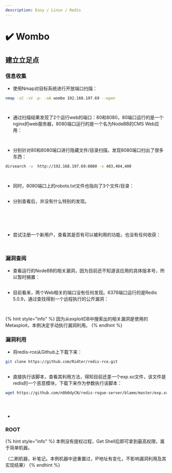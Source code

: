 ```yaml
---
description: Easy / Linux / Redis
---
```


# ✔️ Wombo

## 建立立足点

### 信息收集

* 使用Nmap对目标系统进行开放端口扫描：

```bash
nmap -sC -sV -p- -oA wombo 192.168.197.69 --open
```

<figure><img src="../../.gitbook/assets/2 (4).png" alt=""><figcaption></figcaption></figure>

<figure><img src="../../.gitbook/assets/3 (1).png" alt=""><figcaption></figcaption></figure>

* 通过扫描结果发现了2个运行web的端口：80和8080，80端口运行的是一个nginx的web服务器，8080端口运行的是一个名为NodeBB的CMS Web应用：

<figure><img src="../../.gitbook/assets/4 (3).png" alt=""><figcaption></figcaption></figure>

<figure><img src="../../.gitbook/assets/5 (4).png" alt=""><figcaption></figcaption></figure>

* 分别针对80和8080端口进行隐藏文件/目录扫描，发现8080端口扫出了很多东西：

```bash
dirsearch -u  http://192.168.197.69:8080 -x 403,404,400
```

<figure><img src="../../.gitbook/assets/6 (3).png" alt=""><figcaption></figcaption></figure>

<figure><img src="../../.gitbook/assets/7 (4).png" alt=""><figcaption></figcaption></figure>

* 同时，8080端口上的robots.txt文件也指向了3个文件/目录：

<figure><img src="../../.gitbook/assets/8 (25).png" alt=""><figcaption></figcaption></figure>

* 分别查看后，并没有什么特别的发现。

<figure><img src="../../.gitbook/assets/9 (24).png" alt=""><figcaption></figcaption></figure>

<figure><img src="../../.gitbook/assets/10 (26).png" alt=""><figcaption></figcaption></figure>

<figure><img src="../../.gitbook/assets/14 (5).png" alt=""><figcaption></figcaption></figure>

<figure><img src="../../.gitbook/assets/15 (4).png" alt=""><figcaption></figcaption></figure>

<figure><img src="../../.gitbook/assets/16 (5).png" alt=""><figcaption></figcaption></figure>

* 尝试注册一个新用户，查看其是否有可以被利用的功能，也没有任何收获：

<figure><img src="../../.gitbook/assets/12 (5).png" alt=""><figcaption></figcaption></figure>

<figure><img src="../../.gitbook/assets/13 (5).png" alt=""><figcaption></figcaption></figure>

### 漏洞查阅

* 查看运行的NodeBB的相关漏洞，因为目前还不知道该应用的具体版本号，所以暂时搁置：

<figure><img src="../../.gitbook/assets/11 (25).png" alt=""><figcaption></figcaption></figure>

* 目前看来，两个Web相关的端口没有任何发现。6379端口运行的是Redis 5.0.9，通过查找得到一个远程执行的公开漏洞：

<figure><img src="../../.gitbook/assets/17 (4).png" alt=""><figcaption></figcaption></figure>

<figure><img src="../../.gitbook/assets/18 (5).png" alt=""><figcaption></figcaption></figure>

{% hint style="info" %}
因为从exploitDB中搜索出的相关漏洞是使用的Metasploit，本例决定手动执行漏洞利用。
{% endhint %}

### 漏洞利用

* 将redis-rce从Github上下载下来：

```bash
git clone https://github.com/Ridter/redis-rce.git
```

<figure><img src="../../.gitbook/assets/19 (4).png" alt=""><figcaption></figcaption></figure>

* 直接执行该脚本，查看其利用方法，得知目前还差一个exp.so文件，该文件是redis的一个恶意模块，下载下来作为参数执行该脚本：

```bash
wget https://github.com/n0b0dyCN/redis-rogue-server/blame/master/exp.so
```

<figure><img src="../../.gitbook/assets/20 (3).png" alt=""><figcaption></figcaption></figure>

<figure><img src="../../.gitbook/assets/21 (2).png" alt=""><figcaption></figcaption></figure>

<figure><img src="../../.gitbook/assets/23 (2).png" alt=""><figcaption></figcaption></figure>

*

















### ROOT









{% hint style="info" %}
本例没有提权过程，Get Shell后即可拿到最高权限，属于简单机器。

（二刷机器，补笔记。本例机器中途重置过，IP地址有变化，不影响漏洞利用及其实现结果）
{% endhint %}

